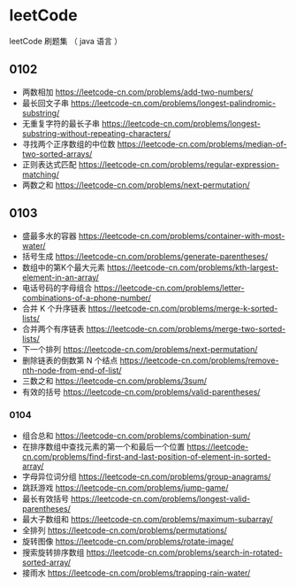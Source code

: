 # leetCode
leetCode 刷题集 （ java 语言 ）

## 0102

- 两数相加
https://leetcode-cn.com/problems/add-two-numbers/
- 最长回文子串
https://leetcode-cn.com/problems/longest-palindromic-substring/
- 无重复字符的最长子串
https://leetcode-cn.com/problems/longest-substring-without-repeating-characters/
- 寻找两个正序数组的中位数
https://leetcode-cn.com/problems/median-of-two-sorted-arrays/
- 正则表达式匹配
https://leetcode-cn.com/problems/regular-expression-matching/
- 两数之和
https://leetcode-cn.com/problems/next-permutation/

## 0103

- 盛最多水的容器
https://leetcode-cn.com/problems/container-with-most-water/
- 括号生成
https://leetcode-cn.com/problems/generate-parentheses/
- 数组中的第K个最大元素
https://leetcode-cn.com/problems/kth-largest-element-in-an-array/
- 电话号码的字母组合
https://leetcode-cn.com/problems/letter-combinations-of-a-phone-number/
- 合并 K 个升序链表
https://leetcode-cn.com/problems/merge-k-sorted-lists/
- 合并两个有序链表
https://leetcode-cn.com/problems/merge-two-sorted-lists/
- 下一个排列
https://leetcode-cn.com/problems/next-permutation/
- 删除链表的倒数第 N 个结点
https://leetcode-cn.com/problems/remove-nth-node-from-end-of-list/
- 三数之和
https://leetcode-cn.com/problems/3sum/
- 有效的括号
https://leetcode-cn.com/problems/valid-parentheses/

### 0104

- 组合总和
https://leetcode-cn.com/problems/combination-sum/
- 在排序数组中查找元素的第一个和最后一个位置
https://leetcode-cn.com/problems/find-first-and-last-position-of-element-in-sorted-array/
- 字母异位词分组
https://leetcode-cn.com/problems/group-anagrams/
- 跳跃游戏
https://leetcode-cn.com/problems/jump-game/
- 最长有效括号
https://leetcode-cn.com/problems/longest-valid-parentheses/
- 最大子数组和
https://leetcode-cn.com/problems/maximum-subarray/
- 全排列
https://leetcode-cn.com/problems/permutations/
- 旋转图像
https://leetcode-cn.com/problems/rotate-image/
- 搜索旋转排序数组
https://leetcode-cn.com/problems/search-in-rotated-sorted-array/
- 接雨水
https://leetcode-cn.com/problems/trapping-rain-water/